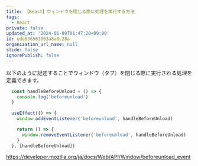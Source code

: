 ```yaml
---
title: 【React】ウィンドウを閉じる際に処理を実行する方法
tags:
  - React
private: false
updated_at: '2024-01-09T01:47:20+09:00'
id: ede636563063a8a8c28a
organization_url_name: null
slide: false
ignorePublish: false
---
```

以下のように記述することでウィンドウ（タブ）を閉じる際に実行される処理を定義できます。

```js
  const handleBeforeUnload = () => {
    console.log('beforeunload')
  }
  
  useEffect(() => {
    window.addEventListener('beforeunload', handleBeforeUnload)

    return () => {
      window.removeEventListener('beforeunload', handleBeforeUnload)
    }
  }, [handleBeforeUnload])
```

https://developer.mozilla.org/ja/docs/Web/API/Window/beforeunload_event
